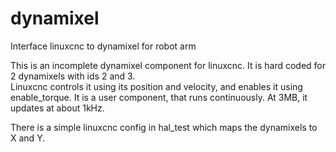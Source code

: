 # dynamixel
Interface linuxcnc to dynamixel for robot arm

This is an incomplete dynamixel component for linuxcnc.
It is hard coded for 2 dynamixels with ids 2 and 3.  
Linuxcnc controls it using its position and velocity, and enables it using enable_torque.
It is a user component, that runs continuously.  At 3MB, it updates at about 1kHz.

There is a simple linuxcnc config in hal_test which maps the dynamixels to X and Y.
